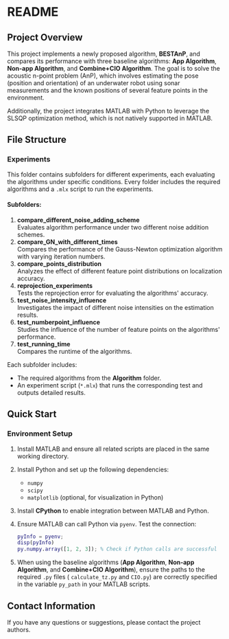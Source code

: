 # README  

## Project Overview  
This project implements a newly proposed algorithm, **BESTAnP**, and compares its performance with three baseline algorithms: **App Algorithm**, **Non-app Algorithm**, and **Combine+CIO Algorithm**. The goal is to solve the acoustic n-point problem (AnP), which involves estimating the pose (position and orientation) of an underwater robot using sonar measurements and the known positions of several feature points in the environment.  

Additionally, the project integrates MATLAB with Python to leverage the SLSQP optimization method, which is not natively supported in MATLAB.  

## File Structure  

### **Experiments**  
This folder contains subfolders for different experiments, each evaluating the algorithms under specific conditions. Every folder includes the required algorithms and a `.mlx` script to run the experiments.  

#### Subfolders:  
1. **compare_different_noise_adding_scheme**  
   Evaluates algorithm performance under two different noise addition schemes.  
2. **compare_GN_with_different_times**  
   Compares the performance of the Gauss-Newton optimization algorithm with varying iteration numbers.  
3. **compare_points_distribution**  
   Analyzes the effect of different feature point distributions on localization accuracy.  
4. **reprojection_experiments**  
   Tests the reprojection error for evaluating the algorithms' accuracy.  
5. **test_noise_intensity_influence**  
   Investigates the impact of different noise intensities on the estimation results.  
6. **test_numberpoint_influence**  
   Studies the influence of the number of feature points on the algorithms' performance.  
7. **test_running_time**  
   Compares the runtime of the algorithms.  

Each subfolder includes:  
- The required algorithms from the **Algorithm** folder.  
- An experiment script (`*.mlx`) that runs the corresponding test and outputs detailed results.  

## Quick Start  

### Environment Setup  

1. Install MATLAB and ensure all related scripts are placed in the same working directory.  

2. Install Python and set up the following dependencies:  

   - `numpy`  
   - `scipy`  
   - `matplotlib` (optional, for visualization in Python)  

3. Install **CPython** to enable integration between MATLAB and Python.  

4. Ensure MATLAB can call Python via `pyenv`. Test the connection:  

   ```matlab
   pyInfo = pyenv;
   disp(pyInfo)
   py.numpy.array([1, 2, 3]); % Check if Python calls are successful
   ```

5. When using the baseline algorithms (**App Algorithm**, **Non-app Algorithm**, and **Combine+CIO Algorithm**), ensure the paths to the required `.py` files ( `calculate_tz.py` and `CIO.py`) are correctly specified in the variable `py_path` in your MATLAB scripts.

## Contact Information

If you have any questions or suggestions, please contact the project authors.

